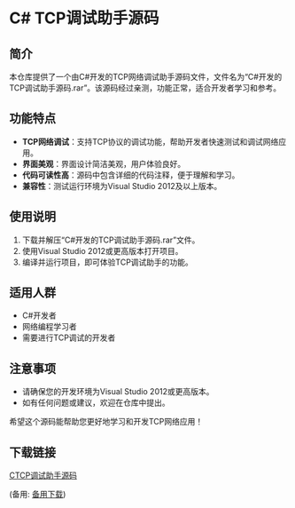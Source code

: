 # C# TCP调试助手源码

## 简介
本仓库提供了一个由C#开发的TCP网络调试助手源码文件，文件名为“C#开发的TCP调试助手源码.rar”。该源码经过亲测，功能正常，适合开发者学习和参考。

## 功能特点
- **TCP网络调试**：支持TCP协议的调试功能，帮助开发者快速测试和调试网络应用。
- **界面美观**：界面设计简洁美观，用户体验良好。
- **代码可读性高**：源码中包含详细的代码注释，便于理解和学习。
- **兼容性**：测试运行环境为Visual Studio 2012及以上版本。

## 使用说明
1. 下载并解压“C#开发的TCP调试助手源码.rar”文件。
2. 使用Visual Studio 2012或更高版本打开项目。
3. 编译并运行项目，即可体验TCP调试助手的功能。

## 适用人群
- C#开发者
- 网络编程学习者
- 需要进行TCP调试的开发者

## 注意事项
- 请确保您的开发环境为Visual Studio 2012或更高版本。
- 如有任何问题或建议，欢迎在仓库中提出。

希望这个源码能帮助您更好地学习和开发TCP网络应用！

## 下载链接
[CTCP调试助手源码](https://pan.quark.cn/s/8b458f6373da) 

(备用: [备用下载](https://pan.baidu.com/s/16g7ufQkvxttsbCQh_DZAvA?pwd=1234))

